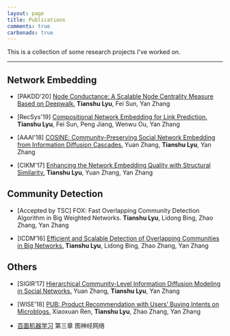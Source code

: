 ```yaml
---
layout: page
title: Publications
comments: true
carbonads: true
---
```


This is a collection of some research projects I've worked on.


---

## Network Embedding

- [PAKDD'20] [Node Conductance: A Scalable Node Centrality Measure Based on Deepwalk.](resources/NC.pdf)
**Tianshu Lyu**, Fei Sun, Yan Zhang

- [RecSys'19] [Compositional Network Embedding for Link Prediction.](resources/CNE.pdf)
**Tianshu Lyu**, Fei Sun, Peng Jiang, Wenwu Ou, Yan Zhang

- [AAAI'18] [COSINE: Community-Preserving Social Network Embedding from Information Diffusion Cascades.](resources/COSINE.pdf)
Yuan Zhang, **Tianshu Lyu**, Yan Zhang

- [CIKM'17] [Enhancing the Network Embedding Quality with Structural Similarity.](resources/SNS.pdf)
**Tianshu Lyu**, Yuan Zhang, Yan Zhang


## Community Detection

- [Accepted by TSC] FOX: Fast Overlapping Community Detection Algorithm in Big Weighted Networks.
**Tianshu Lyu**, Lidong Bing, Zhao Zhang, Yan Zhang

- [ICDM’16] [Efficient and Scalable Detection of Overlapping Communities in Big Networks.](resources/FOX.pdf)
**Tianshu Lyu**, Lidong Bing, Zhao Zhang, Yan Zhang

## Others

- [SIGIR’17] [Hierarchical Community-Level Information Diffusion Modeling in Social Networks.](resources/HCID.pdf)
Yuan Zhang, **Tianshu Lyu**, Yan Zhang

- [WISE’18] [PUB: Product Recommendation with Users’ Buying Intents on Microblogs.](resources/PUB.pdf)
Xiaoxuan Ren, **Tianshu Lyu**, Zhao Zhang, Yan Zhang

- [百面机器学习](https://item.jd.com/12899852.html) 第三章 图神经网络